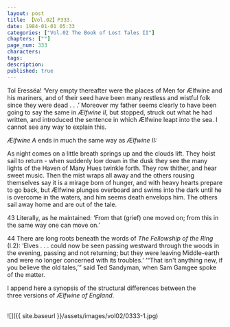 ```yaml
---
layout: post
title: 【Vol.02】P333.
date: 1984-01-01 05:33
categories: ["Vol.02 The Book of Lost Tales II"]
chapters: [""]
page_num: 333
characters: 
tags: 
description: 
published: true
---
```


<p style="text-indent: 0;">
Tol Eressëa! ‘Very empty thereafter were the places of Men for Ælfwine and his mariners, and of their seed have been many restless and wistful folk since they were dead . . .’ Moreover my father seems clearly to have been going to say the same in <I>Ælfwine II</I>, but stopped, struck out what he had written, and introduced the sentence in which Ælfwine leapt into the sea. I cannot see any way to explain this.
</p>

<I>Ælfwine A</I> ends in much the same way as <I>Ælfwine II:</I>

As night comes on a little breath springs up and the clouds lift. They hoist sail to return - when suddenly low down in the dusk they see the many lights of the Haven of Many Hues twinkle forth. They row thither, and hear sweet music. Then the mist wraps all away and the others rousing themselves say it is a mirage born of hunger, and with heavy hearts prepare to go back, but Ælfwine plunges overboard and swims into the dark until he is overcome in the waters, and him seems death envelops him. The others sail away home and are out of the tale.

43 Literally, as he maintained: ‘From that (grief) one moved on; from this in the same way one can move on.’

44 There are long roots beneath the words of <I>The Fellowship of the Ring</I> (I.2): ‘Elves . . . could now be seen passing westward through the woods in the evening, passing and not returning; but they were leaving Middle-earth and were no longer concerned with its troubles.’ ‘“That isn't anything new, if you believe the old tales,’” said Ted Sandyman, when Sam Gamgee spoke of the matter.

I append here a synopsis of the structural differences between the<BR>three versions of <I>Ælfwine of England</I>.

<br>
![]({{ site.baseurl }}/assets/images/vol02/0333-1.jpg)
<br><br>

